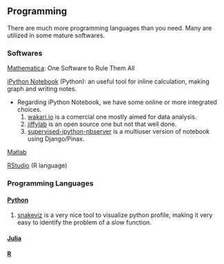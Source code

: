 ## Programming

There are much more programming languages than you need. Many are utilized in some mature softwares.

### Softwares

[Mathematica](http://www.wolfram.com/mathematica/): One Software to Rule Them All

[iPython Notebook](http://ipython.org/notebook.html) (Python): an useful tool for inline calculation, making graph and writing notes.

* Regarding iPython Notebook, we have some online or more integrated choices.
  1. [wakari.io](http://wakari.io) is a comercial one mostly aimed for data analysis.
  2. [jiffylab](https://github.com/ptone/jiffylab) is an open source one but not that well done.
  3. [supervised-ipython-nbserver](https://github.com/writefaruq/supervised-ipython-nbserver) is a multiuser version of notebook using Django/Pinax.

[Matlab](http://www.mathworks.com/products/matlab/)

[RStudio](http://www.rstudio.com/) (R language)


### Programming Languages

#### [Python](https://www.python.org/)

1. [snakeviz](http://jiffyclub.github.io/snakeviz/) is a very nice tool to visualize python profile, making it very easy to identify the problem of a slow function.

#### [Julia](http://julialang.org/)

#### [R](http://www.r-project.org/)
